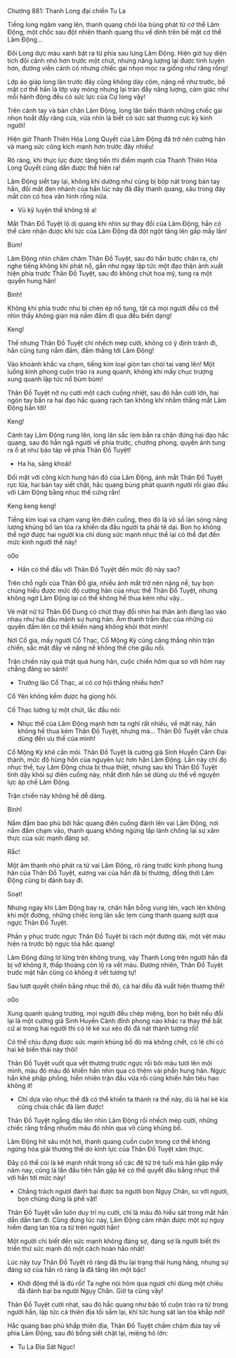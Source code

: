 




Chương 881: Thanh Long đại chiến Tu La


Tiếng long ngâm vang lên, thanh quang chói lòa bùng phát từ cơ thể Lâm Động, một chốc sau đột nhiên thanh quang thu về dính trên bề mặt cơ thể Lâm Động…

Đôi Long dực màu xanh bật ra từ phía sau lưng Lâm Động. Hiện giờ tuy diện tích đôi cánh nhỏ hơn trước một chút, nhưng năng lượng lại được tinh luyện hơn, đường viền cánh có nhưng chiếc gai nhọn mọc ra giống như răng rồng!

Lớp áo giáp long lân trước đây cũng không dày cộm, nặng nề như trước, bề mặt cơ thể hắn là lớp vảy mỏng nhưng lại tràn đầy năng lượng, cảm giác như mỗi hành động đều có sức lực của Cự long vậy!

Trên cánh tay và bàn chân Lâm Động, long lân biến thành những chiếc gai nhọn hoắt đầy răng cưa, vừa nhìn là biết có sức sát thương cực kỳ kinh người!

Hiện giờ Thanh Thiên Hóa Long Quyết của Lâm Động đã trở nên cường hãn và mang sức công kích mạnh hơn trước đây nhiều!

Rõ ràng, khi thực lực được tăng tiến thì điểm mạnh của Thanh Thiên Hóa Long Quyết cũng dần được thể hiện ra!

Lâm Động siết tay lại, không khí dường như cũng bị bóp nát trong bàn tay hắn, đôi mắt đen nhánh của hắn lúc này đã đầy thanh quang, sâu trong đáy mắt còn có hoa văn hình rồng nữa.

- Vũ kỹ luyện thể không tệ a!

Mắt Thân Đồ Tuyệt lộ dị quang khi nhìn sự thay đổi của Lâm Động, hắn có thể cảm nhận được khí tức của Lâm Động đã đột ngột tăng lên gấp mấy lần!

Bùm!

Lâm Động nhìn chăm chăm Thân Đồ Tuyệt, sau đó hắn bước chân ra, chỉ nghe tiếng không khí phát nổ, gần như ngay lập tức một đạo thân ảnh xuất hiện phía trước Thân Đồ Tuyệt, sau đó không chút hoa mỹ, tung ra một quyền hung hãn!

Binh!

Không khí phía trước như bị chèn ép nổ tung, tất cả mọi người đều có thể nhìn thấy không gian mà nắm đấm đi qua đều biến dạng!

Keng!

Thế nhưng Thân Đồ Tuyệt chỉ nhếch mép cười, không có ý định tránh đi, hắn cũng tung nắm đấm, đấm thẳng tới Lâm Động!

Vào khoảnh khắc va chạm, tiếng kim loại giòn tan chói tai vang lên! Một luồng kình phong cuộn trào ra xung quanh, không khí mấy chục trượng xung quanh lập tức nổ bùm bùm!

Thân Đồ Tuyệt nở nụ cười một cách cuồng nhiệt, sau đó hắn cười lớn, hai ngón tay bắn ra hai đạo hắc quang rạch tan không khí nhằm thẳng mắt Lâm Động bắn tới!

Keng!

Cánh tay Lâm Động rung lên, long lân sắc lẹm bắn ra chặn đứng hai đạo hắc quang, sau đó hắn ngã người về phía trước, chưởng phong, quyền ảnh tung ra ồ ạt như bão táp về phía Thân Đồ Tuyệt!

- Ha ha, sảng khoái!

Đối mặt với công kích hung hãn đó của Lâm Động, ánh mắt Thân Đồ Tuyệt rực lửa, hai bàn tay siết chặt, hắc quang bùng phát quanh người rồi giao đấu với Lâm Động bằng nhục thể cứng rắn!

Keng keng keng!

Tiếng kim loại va chạm vang lên điên cuồng, theo đó là vô số làn sóng năng lượng khủng bố lan tỏa ra khiến da đầu người ta phải tê dại. Bọn họ không thể ngờ được hai người kia chỉ dùng sức mạnh nhục thể lại có thể đạt đến mức kinh người thế này!

o0o

- Hắn có thể đấu với Thân Đồ Tuyệt đến mức độ này sao?

Trên chỗ ngồi của Thân Đồ gia, nhiều ánh mắt trở nên nặng nề, tuy bọn chúng hiểu được mức độ cường hãn của nhục thể Thân Đồ Tuyệt, nhưng không ngờ Lâm Động lại có thể không hề thua kém như vậy…

Vẻ mặt nữ tử Thân Đồ Dung có chút thay đổi nhìn hai thân ảnh đang lao vào nhau như hai đầu mãnh sư hung hãn. Âm thanh trầm đục của những cú quyền đấm lên cơ thể khiến nàng không khỏi thót mình!

Nơi Cổ gia, mấy người Cổ Thạc, Cổ Mộng Kỳ cũng căng thẳng nhìn trận chiến, sắc mặt đầy vẻ nặng nề không thể che giấu nối.

Trận chiến này quả thật quá hung hãn, cuộc chiến hôm qua so với hôm nay chẳng đáng so sánh!

- Trưởng lão Cổ Thạc, ai có cơ hội thắng nhiều hơn?

Cổ Yên không kềm được hạ giọng hỏi.

Cổ Thạc lưỡng lự một chút, lắc đầu nói:

- Nhục thể của Lâm Động mạnh hơn ta nghĩ rất nhiều, về mặt này, hắn không hề thua kém Thân Đồ Tuyệt, nhưng mà… Thân Đồ Tuyệt vẫn chưa dùng đến ưu thế của mình!

Cổ Mộng Kỳ khẽ cắn môi. Thân Đồ Tuyệt là cường giả Sinh Huyền Cảnh Đại thành, mức độ hùng hồn của nguyên lực hơn hẳn Lâm Động. Lần này chỉ đọ nhục thể, tuy Lâm Động chưa bị thua thiệt, nhưng sau khi Thân Đồ Tuyệt tỉnh dậy khỏi sự điên cuồng này, nhất định hắn sẽ dùng ưu thế về nguyên lực áp chế Lâm Động.

Trận chiến này không hề dễ dàng.

Binh!

Nắm đấm bao phủ bởi hắc quang điên cuồng đánh lên vai Lâm Động, nơi nắm đấm chạm vào, thanh quang không ngừng lấp lánh chống lại sự xâm thực của sức mạnh đáng sợ.

Rắc!

Một âm thanh nhỏ phát ra từ vai Lâm Động, rõ ràng trước kình phong hung hãn của Thân Đồ Tuyệt, xương vai của hắn đã bị thương, đồng thời Lâm Động cũng bị đánh bay đi.

Soạt!

Nhưng ngay khi Lâm Động bay ra, chân hắn bỗng vung lên, vạch lên không khí một đường, những chiếc long lân sắc lẹm cùng thanh quang sượt qua ngực Thân Đồ Tuyệt.

Phần y phục trước ngực Thân Đồ Tuyệt bị rách một đường dài, một vệt máu hiện ra trước bộ ngực tỏa hắc quang!

Lâm Động đứng lơ lửng trên không trung, vảy Thanh Long trên người hắn đã bị vỡ không ít, thấp thoáng còn lộ ra vết máu. Đương nhiên, Thân Đồ Tuyệt trước mặt hắn cũng có không ít vết tương tự!

Sau lượt quyết chiến bằng nhục thể đó, cả hai đều đã xuất hiện thương thế!

o0o

Xung quanh quảng trường, mọi người đều chép miệng, bọn họ biết nếu đổi lại là một cường giả Sinh Huyền Cảnh đỉnh phong nào khác ra thay thế bất cứ ai trong hai người thì có lẽ kẻ xui xẻo đó đã nát thành tương rồi!

Có thể chịu đựng được sức mạnh khủng bố đó mà không chết, có lẽ chỉ có hai kẻ biến thái này thôi!

Thân Đồ Tuyệt vuốt qua vết thương trước ngực rồi bôi máu tươi lên môi mình, màu đỏ máu đó khiến hắn nhìn qua có thêm vài phần hung hãn. Ngực hắn khẽ phập phồng, hiển nhiên trận đấu vừa rồi cũng khiến hắn tiêu hao không ít!

- Chỉ dựa vào nhục thể đã có thể khiến ta thành ra thế này, dù là hai kẻ kia cũng chưa chắc đã làm được!

Thân Đồ Tuyệt ngẩng đầu lên nhìn Lâm Động rồi nhếch mép cười, những chiếc răng trắng nhuốm máu đỏ nhìn qua vô cùng khủng bố.

Lâm Động hít sâu một hơi, thanh quang cuồn cuộn trong cơ thể không ngừng hóa giải thương thế do kình lực của Thân Đồ Tuyệt xâm thực.

Đây có thể coi là kẻ mạnh nhất trong số các đệ tử trẻ tuổi mà hắn gặp mấy năm nay, cũng là lần đầu tiên hắn gặp kẻ có thể quyết đấu bằng nhục thể với hắn tới mức này!

- Chẳng trách ngươi đánh bại được ba người bọn Ngụy Chân, so với ngươi, bọn chúng đúng là phế vật!

Thân Đồ Tuyệt vẫn luôn duy trì nụ cười, chỉ là màu đỏ hiếu sát trong mắt hắn dần dần tan đi. Cũng đúng lúc này, Lâm Động cảm nhận được một sự nguy hiểm đang lan tỏa ra từ trên người hắn!

Một người chỉ biết đến sức mạnh không đáng sợ, đáng sợ là người biết thi triển thứ sức mạnh đó một cách hoàn hảo nhất!

Lúc này tuy Thân Đồ Tuyệt rõ ràng đã thu lại trạng thái hung hăng, nhưng sự đáng sợ của hắn rõ ràng là đã tăng lên một bậc!

- Khởi động thế là đủ rồi! Ta nghe nói hôm qua ngươi chỉ dùng một chiêu đã đánh bại ba người Ngụy Chân. Giờ ta cũng vậy!

Thân Đồ Tuyệt cười nhạt, sau đó hắc quang như bão tố cuộn trào ra từ trong người hắn, lập tức cả thiên địa tối sầm lại, khí tức hung sát lan tỏa khắp nơi!

Hắc quang bao phủ khắp thiên địa, Thân Đồ Tuyệt chầm chậm đưa tay về phía Lâm Động, sau đó bỗng siết chặt lại, miệng hô lớn:

- Tu La Địa Sát Ngục!




